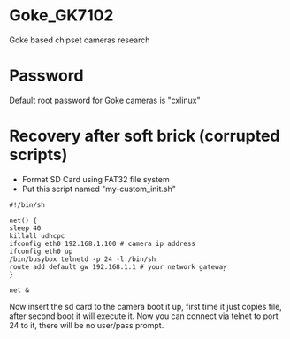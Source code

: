 # Goke_GK7102
Goke based chipset cameras research
# Password
Default root password for Goke cameras is "cxlinux"

# Recovery after soft brick (corrupted scripts)
* Format SD Card using FAT32 file system
* Put this script named "my-custom_init.sh"

```
#!/bin/sh

net() {
sleep 40
killall udhcpc
ifconfig eth0 192.168.1.100 # camera ip address
ifconfig eth0 up
/bin/busybox telnetd -p 24 -l /bin/sh
route add default gw 192.168.1.1 # your network gateway
}

net &
```
Now insert the sd card to the camera boot it up, first time it just copies file, after second boot it will execute it. Now you can connect via telnet to port 24 to it, there will be no user/pass prompt.
